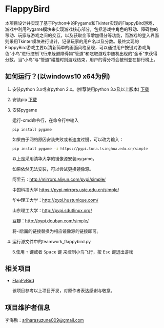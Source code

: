 FlappyBird
===============

​	本项目设计并实现了基于Python中的Pygame和Tkinter实现的FlappyBird游戏，游戏中利用Pygame模块来实现游戏核心部分，包括游戏中角色的移动、障碍物的移动、玩家与游戏之间的交互，以及获取金币增加得分等功能，而游戏的登入界面则采用Tkinter模块进行设计，记录玩家的用户名以及分数。最终实现的FlappyBird游戏主要以清新简单的画面风格呈现，可以通过用户按键对游戏角色“小鸟”进行控制飞行来躲避障碍物“管道”和吃取游戏中随机出现的“金币”来获得分数，当“小鸟”与“管道”碰撞时则游戏结束，用户的得分将会被刊登在排行榜上。

如何运行？(以windows10 x64为例)
---------------------------

1. 安装python 3.x或者python 2.x。(推荐使用python 3.x及以上版本) [下载](https://www.python.org/downloads/)

2. 安装pip [下载](https://bootstrap.pypa.io/get-pip.py)

3. 安装pygame

   运行-cmd命令行，在命令行中输入

   ```bash
   pip install pygame
   ```

   如果由于网络原因安装失败或者速度过慢，可以改为输入：

   ```bash
   pip install pygame -i https://pypi.tuna.tsinghua.edu.cn/simple
   ```

   以上是采用清华大学的镜像源安装pygame。

   如果依然无法安装，可以尝试更换镜像源。

   阿里云：http://mirrors.aliyun.com/pypi/simple/

   中国科技大学 https://pypi.mirrors.ustc.edu.cn/simple/

   华中理工大学：http://pypi.hustunique.com/

   山东理工大学：http://pypi.sdutlinux.org/ 

   豆瓣：http://pypi.douban.com/simple/

   将-i后面的链接替换为相应镜像源的链接即可。

4. 运行源文件中的teamwork_flappybird.py

   5.使用 <kbd>&uarr;</kbd> 键或者 <kbd>Space</kbd> 键 来控制小鸟飞行，按 <kbd>Esc</kbd> 键退出游戏

相关项目
-------------

- [FlapPyBird](https://github.com/sourabhv/FlapPyBird)

  该项目参考以上项目开发，对原作者表达感谢与敬意。


项目维护者信息
----------

李海鹏：ariharasuzune009@gmail.com

